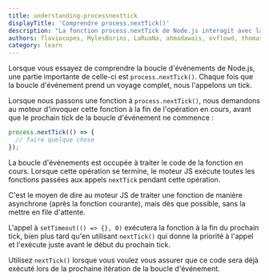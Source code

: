 ```yaml
---
title: understanding-processnexttick
displayTitle: 'Comprendre process.nextTick()'
description: "La fonction process.nextTick de Node.js interagit avec la boucle d'événement d'une manière particulière."
authors: flaviocopes, MylesBorins, LaRuaNa, ahmadawais, ovflowd, thomasbnt
category: learn
---
```


Lorsque vous essayez de comprendre la boucle d'événements de Node.js, une partie importante de celle-ci est `process.nextTick()`. Chaque fois que la boucle d'événement prend un voyage complet, nous l'appelons un tick.

Lorsque nous passons une fonction à `process.nextTick()`, nous demandons au moteur d'invoquer cette fonction à la fin de l'opération en cours, avant que le prochain tick de la boucle d'événement ne commence :

```js
process.nextTick(() => {
  // faire quelque chose
});
```

La boucle d'événements est occupée à traiter le code de la fonction en cours. Lorsque cette opération se termine, le moteur JS exécute toutes les fonctions passées aux appels `nextTick` pendant cette opération.

C'est le moyen de dire au moteur JS de traiter une fonction de manière asynchrone (après la fonction courante), mais dès que possible, sans la mettre en file d'attente.

L'appel à `setTimeout(() => {}, 0)` exécutera la fonction à la fin du prochain tick, bien plus tard qu'en utilisant `nextTick()` qui donne la priorité à l'appel et l'exécute juste avant le début du prochain tick.

Utilisez `nextTick()` lorsque vous voulez vous assurer que ce code sera déjà exécuté lors de la prochaine itération de la boucle d'événement.
